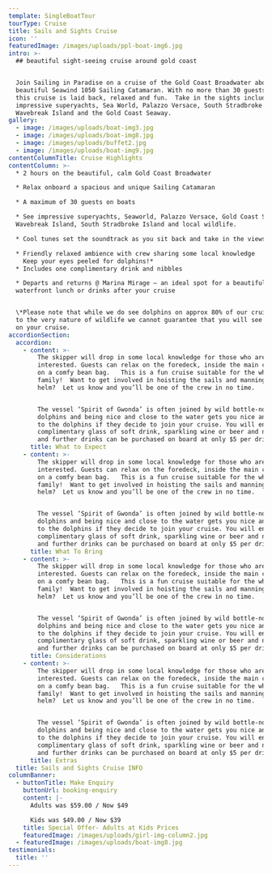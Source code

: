 ```yaml
---
template: SingleBoatTour
tourType: Cruise
title: Sails and Sights Cruise
icon: ''
featuredImage: /images/uploads/ppl-boat-img6.jpg
intro: >-
  ## beautiful sight-seeing cruise around gold coast


  Join Sailing in Paradise on a cruise of the Gold Coast Broadwater aboard a
  beautiful Seawind 1050 Sailing Catamaran. With no more than 30 guests on board
  this cruise is laid back, relaxed and fun.  Take in the sights including
  impressive superyachts, Sea World, Palazzo Versace, South Stradbroke Island,
  Wavebreak Island and the Gold Coast Seaway.
gallery:
  - image: /images/uploads/boat-img3.jpg
  - image: /images/uploads/boat-img8.jpg
  - image: /images/uploads/buffet2.jpg
  - image: /images/uploads/boat-img9.jpg
contentColumnTitle: Cruise Highlights
contentColumn: >-
  * 2 hours on the beautiful, calm Gold Coast Broadwater

  * Relax onboard a spacious and unique Sailing Catamaran

  * A maximum of 30 guests on boats

  * See impressive superyachts, Seaworld, Palazzo Versace, Gold Coast Seaway,
  Wavebreak Island, South Stradbroke Island and local wildlife.

  * Cool tunes set the soundtrack as you sit back and take in the views

  * Friendly relaxed ambience with crew sharing some local knowledge
    Keep your eyes peeled for dolphins!*
  * Includes one complimentary drink and nibbles

  * Departs and returns @ Marina Mirage – an ideal spot for a beautiful
  waterfront lunch or drinks after your cruise


  \*Please note that while we do see dolphins on approx 80% of our cruises, due
  to the very nature of wildlife we cannot guarantee that you will see dolphins
  on your cruise.
accordionSection:
  accordion:
    - content: >-
        The skipper will drop in some local knowledge for those who are
        interested. Guests can relax on the foredeck, inside the main cabin, or
        on a comfy bean bag.   This is a fun cruise suitable for the whole
        family!  Want to get involved in hoisting the sails and manning the
        helm?  Let us know and you’ll be one of the crew in no time. 


        The vessel ‘Spirit of Gwonda’ is often joined by wild bottle-nose
        dolphins and being nice and close to the water gets you nice and close
        to the dolphins if they decide to join your cruise. You will enjoy one
        complimentary glass of soft drink, sparkling wine or beer and nibbles
        and further drinks can be purchased on board at only $5 per drink.
      title: What to Expect
    - content: >-
        The skipper will drop in some local knowledge for those who are
        interested. Guests can relax on the foredeck, inside the main cabin, or
        on a comfy bean bag.   This is a fun cruise suitable for the whole
        family!  Want to get involved in hoisting the sails and manning the
        helm?  Let us know and you’ll be one of the crew in no time. 


        The vessel ‘Spirit of Gwonda’ is often joined by wild bottle-nose
        dolphins and being nice and close to the water gets you nice and close
        to the dolphins if they decide to join your cruise. You will enjoy one
        complimentary glass of soft drink, sparkling wine or beer and nibbles
        and further drinks can be purchased on board at only $5 per drink.
      title: What To Bring
    - content: >-
        The skipper will drop in some local knowledge for those who are
        interested. Guests can relax on the foredeck, inside the main cabin, or
        on a comfy bean bag.   This is a fun cruise suitable for the whole
        family!  Want to get involved in hoisting the sails and manning the
        helm?  Let us know and you’ll be one of the crew in no time. 


        The vessel ‘Spirit of Gwonda’ is often joined by wild bottle-nose
        dolphins and being nice and close to the water gets you nice and close
        to the dolphins if they decide to join your cruise. You will enjoy one
        complimentary glass of soft drink, sparkling wine or beer and nibbles
        and further drinks can be purchased on board at only $5 per drink.
      title: Considerations
    - content: >-
        The skipper will drop in some local knowledge for those who are
        interested. Guests can relax on the foredeck, inside the main cabin, or
        on a comfy bean bag.   This is a fun cruise suitable for the whole
        family!  Want to get involved in hoisting the sails and manning the
        helm?  Let us know and you’ll be one of the crew in no time. 


        The vessel ‘Spirit of Gwonda’ is often joined by wild bottle-nose
        dolphins and being nice and close to the water gets you nice and close
        to the dolphins if they decide to join your cruise. You will enjoy one
        complimentary glass of soft drink, sparkling wine or beer and nibbles
        and further drinks can be purchased on board at only $5 per drink.
      title: Extras
  title: Sails and Sights Cruise INFO
columnBanner:
  - buttonTitle: Make Enquiry
    buttonUrl: booking-enquiry
    content: |-
      Adults was $59.00 / Now $49

      Kids was $49.00 / Now $39
    title: Special Offer- Adults at Kids Prices
    featuredImage: /images/uploads/girl-img-column2.jpg
  - featuredImage: /images/uploads/boat-img8.jpg
testimonials:
  title: ''
---
```


